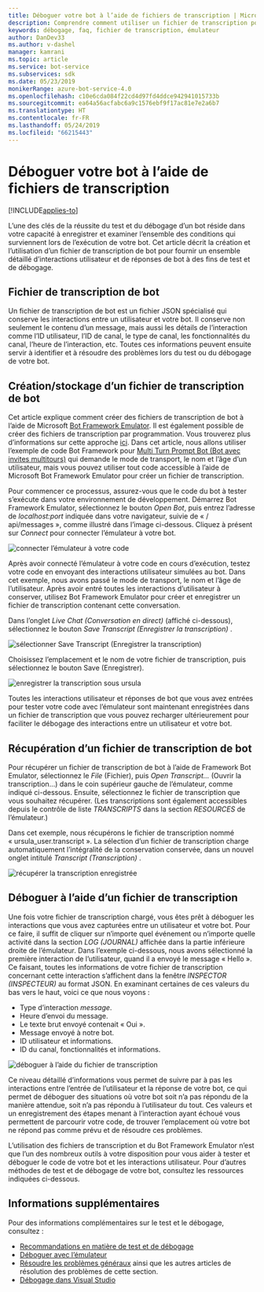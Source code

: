 ```yaml
---
title: Déboguer votre bot à l’aide de fichiers de transcription | Microsoft Docs
description: Comprendre comment utiliser un fichier de transcription pour vous aider à déboguer votre robot.
keywords: débogage, faq, fichier de transcription, émulateur
author: DanDev33
ms.author: v-dashel
manager: kamrani
ms.topic: article
ms.service: bot-service
ms.subservices: sdk
ms.date: 05/23/2019
monikerRange: azure-bot-service-4.0
ms.openlocfilehash: c10e6cda084f22cd4d97fd4ddce942941015733b
ms.sourcegitcommit: ea64a56acfabc6a9c1576ebf9f17ac81e7e2a6b7
ms.translationtype: HT
ms.contentlocale: fr-FR
ms.lasthandoff: 05/24/2019
ms.locfileid: "66215443"
---
```

# <a name="debug-your-bot-using-transcript-files"></a>Déboguer votre bot à l’aide de fichiers de transcription

[!INCLUDE[applies-to](../includes/applies-to.md)]

L’une des clés de la réussite du test et du débogage d’un bot réside dans votre capacité à enregistrer et examiner l’ensemble des conditions qui surviennent lors de l’exécution de votre bot. Cet article décrit la création et l’utilisation d’un fichier de transcription de bot pour fournir un ensemble détaillé d’interactions utilisateur et de réponses de bot à des fins de test et de débogage.

## <a name="the-bot-transcript-file"></a>Fichier de transcription de bot
Un fichier de transcription de bot est un fichier JSON spécialisé qui conserve les interactions entre un utilisateur et votre bot. Il conserve non seulement le contenu d’un message, mais aussi les détails de l’interaction comme l’ID utilisateur, l’ID de canal, le type de canal, les fonctionnalités du canal, l’heure de l’interaction, etc. Toutes ces informations peuvent ensuite servir à identifier et à résoudre des problèmes lors du test ou du débogage de votre bot. 

## <a name="creatingstoring-a-bot-transcript-file"></a>Création/stockage d’un fichier de transcription de bot
Cet article explique comment créer des fichiers de transcription de bot à l’aide de Microsoft [Bot Framework Emulator](https://github.com/Microsoft/BotFramework-Emulator). Il est également possible de créer des fichiers de transcription par programmation. Vous trouverez plus d’informations sur cette approche [ici](./bot-builder-howto-v4-storage.md#blob-transcript-storage). Dans cet article, nous allons utiliser l’exemple de code Bot Framework pour [Multi Turn Prompt Bot (Bot avec invites multitours)](https://aka.ms/cs-multi-prompts-sample) qui demande le mode de transport, le nom et l’âge d’un utilisateur, mais vous pouvez utiliser tout code accessible à l’aide de Microsoft Bot Framework Emulator pour créer un fichier de transcription.

Pour commencer ce processus, assurez-vous que le code du bot à tester s’exécute dans votre environnement de développement. Démarrez Bot Framework Emulator, sélectionnez le bouton _Open Bot_, puis entrez l’adresse de _localhost:port_ indiquée dans votre navigateur, suivie de « / api/messages », comme illustré dans l’image ci-dessous. Cliquez à présent sur _Connect_ pour connecter l’émulateur à votre bot.

![connecter l’émulateur à votre code](./media/emulator_open_bot_configuration.png)

Après avoir connecté l’émulateur à votre code en cours d’exécution, testez votre code en envoyant des interactions utilisateur simulées au bot. Dans cet exemple, nous avons passé le mode de transport, le nom et l’âge de l’utilisateur. Après avoir entré toutes les interactions d’utilisateur à conserver, utilisez Bot Framework Emulator pour créer et enregistrer un fichier de transcription contenant cette conversation. 

Dans l’onglet _Live Chat (Conversation en direct)_ (affiché ci-dessous), sélectionnez le bouton _Save Transcript (Enregistrer la transcription)_ . 

![sélectionner Save Transcript (Enregistrer la transcription)](./media/emulator_transcript_save.png)

Choisissez l’emplacement et le nom de votre fichier de transcription, puis sélectionnez le bouton Save (Enregistrer).

![enregistrer la transcription sous ursula](./media/emulator_transcript_saveas_ursula.png)

Toutes les interactions utilisateur et réponses de bot que vous avez entrées pour tester votre code avec l’émulateur sont maintenant enregistrées dans un fichier de transcription que vous pouvez recharger ultérieurement pour faciliter le débogage des interactions entre un utilisateur et votre bot.

## <a name="retrieving-a-bot-transcript-file"></a>Récupération d’un fichier de transcription de bot
Pour récupérer un fichier de transcription de bot à l’aide de Framework Bot Emulator, sélectionnez le _File_ (Fichier), puis _Open Transcript..._ (Ouvrir la transcription...) dans le coin supérieur gauche de l’émulateur, comme indiqué ci-dessous. Ensuite, sélectionnez le fichier de transcription que vous souhaitez récupérer. (Les transcriptions sont également accessibles depuis le contrôle de liste _TRANSCRIPTS_ dans la section _RESOURCES_ de l’émulateur.) 

Dans cet exemple, nous récupérons le fichier de transcription nommé « ursula_user.transcript ». La sélection d’un fichier de transcription charge automatiquement l’intégralité de la conservation conservée, dans un nouvel onglet intitulé _Transcript (Transcription)_ .

![récupérer la transcription enregistrée](./media/emulator_transcript_retrieve.png)

## <a name="debug-using-transcript-file"></a>Déboguer à l’aide d’un fichier de transcription
Une fois votre fichier de transcription chargé, vous êtes prêt à déboguer les interactions que vous avez capturées entre un utilisateur et votre bot. Pour ce faire, il suffit de cliquer sur n’importe quel événement ou n’importe quelle activité dans la section _LOG (JOURNAL)_ affichée dans la partie inférieure droite de l’émulateur. Dans l’exemple ci-dessous, nous avons sélectionné la première interaction de l’utilisateur, quand il a envoyé le message « Hello ». Ce faisant, toutes les informations de votre fichier de transcription concernant cette interaction s’affichent dans la fenêtre _INSPECTOR (INSPECTEUR)_ au format JSON. En examinant certaines de ces valeurs du bas vers le haut, voici ce que nous voyons :
* Type d’interaction _message_.
* Heure d’envoi du message.
* Le texte brut envoyé contenait « Oui ».
* Message envoyé à notre bot.
* ID utilisateur et informations.
* ID du canal, fonctionnalités et informations.

![déboguer à l’aide du fichier de transcription](./media/emulator_transcript_debug.png)

Ce niveau détaillé d’informations vous permet de suivre par à pas les interactions entre l’entrée de l’utilisateur et la réponse de votre bot, ce qui permet de déboguer des situations où votre bot soit n’a pas répondu de la manière attendue, soit n’a pas répondu à l’utilisateur du tout. Ces valeurs et un enregistrement des étapes menant à l’interaction ayant échoué vous permettent de parcourir votre code, de trouver l’emplacement où votre bot ne répond pas comme prévu et de résoudre ces problèmes.

L’utilisation des fichiers de transcription et du Bot Framework Emulator n’est que l’un des nombreux outils à votre disposition pour vous aider à tester et déboguer le code de votre bot et les interactions utilisateur. Pour d’autres méthodes de test et de débogage de votre bot, consultez les ressources indiquées ci-dessous.

## <a name="additional-information"></a>Informations supplémentaires

Pour des informations complémentaires sur le test et le débogage, consultez :

* [Recommandations en matière de test et de débogage](./bot-builder-testing-debugging.md)
* [Déboguer avec l’émulateur](../bot-service-debug-emulator.md)
* [Résoudre les problèmes généraux](../bot-service-troubleshoot-bot-configuration.md) ainsi que les autres articles de résolution des problèmes de cette section.
* [Débogage dans Visual Studio](https://docs.microsoft.com/en-us/visualstudio/debugger/index)
